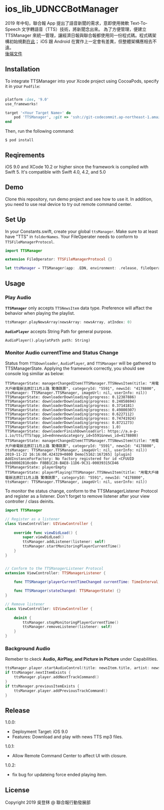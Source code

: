 # ios_lib_UDNCCBotManager

2019 年中旬，聯合報 App 提出了語音新聞的需求，意即使用微軟 Text-To-Speech 文字轉語音（TTS）技術，將新聞念出來。
為了方便管理，便建立 TTSManager 來統一管理，讓經濟日報與聯合報都使用同一份程式碼。程式碼架構初始規劃[在此](https://docs.google.com/document/d/1k9i6DZBC5nQaL1daAMC3blU6RRhfyhZVQD-_4K3qaDo/edit)； iOS 跟 Android 在實作上一定會有差異，但整體架構應相去不遠。  
[後端文件](https://docs.google.com/document/d/1owbrmO8YbDsBf2Tmj4K5C2s9f8NeU9ctPKFhJZuk3tU/edit)

## Installation

To integrate TTSManager into your Xcode project using CocoaPods, specify it in your `Podfile`:
```ruby

platform :ios, '9.0'
use_frameworks!

target '<Your Target Name>' do
    pod 'TTSManager', :git => 'ssh://git-codecommit.ap-northeast-1.amazonaws.com/v1/repos/ios_lib_TTSManager', :tag => '版本號'
end
```
Then, run the following command:
```
$ pod install
```

## Reqirements
iOS 9.0 and XCode 10.2 or higher since the framework is compiled with Swift 5.
It's compatible with Swift 4.0, 4.2, and 5.0


## Demo
Clone this repository, run demo project and see how to use it. In addition, you need to use real device to try out remote command center.

## Set Up
In your Constants.swift, create your global `ttsManager`. 
Make sure to at least have "TTS" in `folderNames`. 
Your FileOperater needs to conform to `TTSFileManagerProtocol`.

```swift
import TTSManager

extension FileOperator: TTSFileManagerProtocol {}

let ttsManager = TTSManager(app: .EDN, environment: .release, fileOperator: FileOperator)
```

## Usage

### Play Audio
**`TTSManager`** only accepts `TTSNewsItem` data type. Preference will affact the behavior when playing the playlist.
```swift
ttsManager.playNewsArray(newsArray: newsArray, atIndex: 0)
```
 **`AudioPlayer`**  accepts String Path for general purpose. 
 ```
 AudioPlayer().play(atPath path: String)
 ```


### Monitor Audio currentTime and Status Change
Status from `TTSDownloader`, `AudioPlayer`, and  `TTSManager` will be gathered to TTSManagerState. 
Applying the framework correctly, you should see console log similiar as below:

```
TTSManagerState: managerChangedItem(TTSManager.TTSNewsItem(title: "用電大戶綠電辦法原訂11月上路 驚傳跳票", categoryId: "5591", newsId: "4178800", ttsManager: TTSManager.TTSManager, imageUrl: nil, userInfo: nil))
TTSManagerState: downloaderDownloading(progress: 0.12387886)
TTSManagerState: downloaderDownloading(progress: 0.24858694)
TTSManagerState: downloaderDownloading(progress: 0.3714181)
TTSManagerState: downloaderDownloading(progress: 0.49800307)
TTSManagerState: downloaderDownloading(progress: 0.6227112)
TTSManagerState: downloaderDownloading(progress: 0.74741924)
TTSManagerState: downloaderDownloading(progress: 0.8721273)
TTSManagerState: downloaderDownloading(progress: 1.0)
TTSManagerState: downloaderFinishDownload(url: https://a.a-p-i.io/tts/TTS?app_id=ednnews&category_id=5591&news_id=4178800)
TTSManagerState: managerChangedItem(TTSManager.TTSNewsItem(title: "用電大戶綠電辦法原訂11月上路 驚傳跳票", categoryId: "5591", newsId: "4178800", ttsManager: TTSManager.TTSManager, imageUrl: nil, userInfo: nil))
2019-11-22 16:16:08.424329+0800 Demo[5162:167265] [plugin] AddInstanceForFactory: No factory registered for id <CFUUID 0x600002810c60> F8BB1C28-BAE8-11D6-9C31-00039315CD46
TTSManagerState: playerEmpty
TTSManagerState: playerPlaying(TTSManager.TTSNewsItem(title: "用電大戶綠電辦法原訂11月上路 驚傳跳票", categoryId: "5591", newsId: "4178800", ttsManager: TTSManager.TTSManager, imageUrl: nil, userInfo: nil))
```

To monitor the status change, conform to the TTSManagerListener Protocol and register as a listener. 
Don't forget to remove listener after your view controller / class deinits.


```swift
import TTSManager

// Register as a listener 
class ViewController: UIViewController {
    
    override func viewDidLoad() {
        super.viewDidLoad()
        ttsManager.addListener(listener: self)
        ttsManager.startMonitoringPlayerCurrentTime()
    }
}


// Conform to the TTSManagerListener Protocol
extension ViewController: TTSManagerListener {
    
    func TTSManager(playerCurrentTimeChanged currentTime: TimeInterval) {}

    func TTSManager(stateChanged: TTSManagerState) {}
}

// Remove listener
class ViewController: UIViewController {
    
    deinit {
        ttsManager.stopMonitoringPlayerCurrentTime()
        ttsManager.removeListener(listener: self)
    }
}
```

### Background Audio
Remeber to ckeck **Audio, AirPlay, and Picture in Picture** under Capabilities.
```swift
ttsManager.player.startAudioControl(title: newsItem.title, artist: newsItem.artist)
if ttsManager.nextItemExists {
    ttsManager.player.addNextTrackCommand()
}
if ttsManager.previousItemExists {
    ttsManager.player.addPreviousTrackCommand()
}
```

## Release
1.0.0:
- Deployment Target: iOS 9.0
- Features: Download and play with news TTS mp3 files.

1.0.1:
- Allow Remote Command Center to affect UI with closure.

1.0.2:
- fix bug for updateing force ended playing item.


## License

Copyright 2019 吳登秝 @ 聯合報行動發展部
